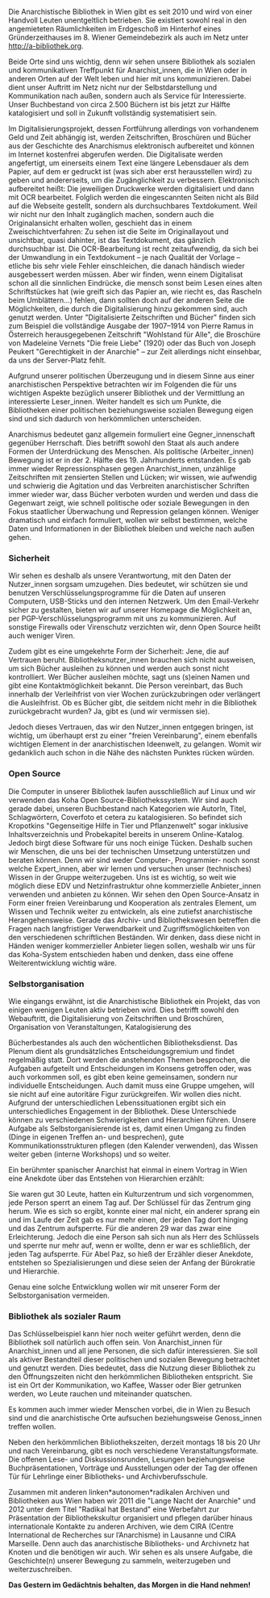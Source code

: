 Die Anarchistische Bibliothek in Wien gibt es seit 2010 und wird von
einer Handvoll Leuten unentgeltlich betrieben. Sie existiert sowohl real
in den angemieteten Räumlichkeiten im Erdgeschoß im Hinterhof eines
Gründerzeithauses im 8. Wiener Gemeindebezirk als auch im Netz unter
<http://a-bibliothek.org>.

Beide Orte sind uns wichtig, denn wir sehen unsere Bibliothek als
sozialen und kommunikativen Treffpunkt für Anarchist_innen, die in Wien
oder in anderen Orten auf der Welt leben und hier mit uns kommunizieren.
Dabei dient unser Auftritt im Netz nicht nur der Selbstdarstellung und
Kommunikation nach außen, sondern auch als Service für Interessierte.
Unser Buchbestand von circa 2.500 Büchern ist bis jetzt zur Hälfte
katalogisiert und soll in Zukunft vollständig systematisiert sein.

Im Digitalisierungsprojekt, dessen Fortführung allerdings von
vorhandenem Geld und Zeit abhängig ist, werden Zeitschriften, Broschüren
und Bücher aus der Geschichte des Anarchismus elektronisch aufbereitet
und können im Internet kostenfrei abgerufen werden. Die Digitalisate
werden angefertigt, um einerseits einem Text eine längere Lebensdauer
als dem Papier, auf dem er gedruckt ist (was sich aber erst
herausstellen wird) zu geben und andererseits, um die Zugänglichkeit zu
verbessern. Elektronisch aufbereitet heißt: Die jeweiligen Druckwerke
werden digitalisiert und dann mit OCR bearbeitet. Folglich werden die
eingescannten Seiten nicht als Bild auf die Webseite gestellt, sondern
als durchsuchbares Textdokument. Weil wir nicht nur den Inhalt
zugänglich machen, sondern auch die Originalansicht erhalten wollen,
geschieht das in einem Zweischichtverfahren: Zu sehen ist die Seite im
Originallayout und unsichtbar, quasi dahinter, ist das Textdokument, das
gänzlich durchsuchbar ist. Die OCR-Bearbeitung ist recht zeitaufwendig,
da sich bei der Umwandlung in ein Textdokument – je nach Qualität der
Vorlage – etliche bis sehr viele Fehler einschleichen, die danach
händisch wieder ausgebessert werden müssen. Aber wir finden, wenn einem
Digitalisat schon all die sinnlichen Eindrücke, die mensch sonst beim
Lesen eines alten Schriftstückes hat (wie greift sich das Papier an, wie
riecht es, das Rascheln beim Umblättern…) fehlen, dann sollten doch auf
der anderen Seite die Möglichkeiten, die durch die Digitalisierung hinzu
gekommen sind, auch genutzt werden. Unter "Digitalisierte Zeitschriften
und Bücher" finden sich zum Beispiel die vollständige Ausgabe der
1907–1914 von Pierre Ramus in Österreich herausgegebenen Zeitschrift
"Wohlstand für Alle", die Broschüre von Madeleine Vernets "Die freie
Liebe" (1920) oder das Buch von Joseph Peukert "Gerechtigkeit in der
Anarchie" – zur Zeit allerdings nicht einsehbar, da uns der Server-Platz
fehlt.

Aufgrund unserer politischen Überzeugung und in diesem Sinne aus einer
anarchistischen Perspektive betrachten wir im Folgenden die für uns
wichtigen Aspekte bezüglich unserer Bibliothek und der Vermittlung an
interessierte Leser_innen. Weiter handelt es sich um Punkte, die
Bibliotheken einer politischen beziehungsweise sozialen Bewegung eigen
sind und sich dadurch von herkömmlichen unterscheiden.

Anarchismus bedeutet ganz allgemein formuliert eine Gegner_innenschaft
gegenüber Herrschaft. Dies betrifft sowohl den Staat als auch andere
Formen der Unterdrückung des Menschen. Als politische (Arbeiter_innen)
Bewegung ist er in der 2. Hälfte des 19. Jahrhunderts entstanden. Es gab
immer wieder Repressionsphasen gegen Anarchist_innen, unzählige
Zeitschriften mit zensierten Stellen und Lücken; wir wissen, wie
aufwendig und schwierig die Agitation und das Verbreiten anarchistischer
Schriften immer wieder war, dass Bücher verboten wurden und werden und
dass die Gegenwart zeigt, wie schnell politische oder soziale Bewegungen
in den Fokus staatlicher Überwachung und Repression gelangen können.
Weniger dramatisch und einfach formuliert, wollen wir selbst bestimmen,
welche Daten und Informationen in der Bibliothek bleiben und welche nach
außen gehen.

### Sicherheit

Wir sehen es deshalb als unsere Verantwortung, mit den Daten der
Nutzer_innen sorgsam umzugehen. Dies bedeutet, wir schützen sie und
benutzen Verschlüsselungsprogramme für die Daten auf unseren Computern,
USB-Sticks und den internen Netzwerk. Um den Email-Verkehr sicher zu
gestalten, bieten wir auf unserer Homepage die Möglichkeit an, per
PGP-Verschlüsselungsprogramm mit uns zu kommunizieren. Auf sonstige
Firewalls oder Virenschutz verzichten wir, denn Open Source heißt auch
weniger Viren.

Zudem gibt es eine umgekehrte Form der Sicherheit: Jene, die auf
Vertrauen beruht. Bibliotheksnutzer_innen brauchen sich nicht
ausweisen, um sich Bücher ausleihen zu können und werden auch sonst
nicht kontrolliert. Wer Bücher ausleihen möchte, sagt uns (s)einen Namen
und gibt eine Kontaktmöglichkeit bekannt. Die Person vereinbart, das
Buch innerhalb der Verleihfrist von vier Wochen zurückzubringen oder
verlängert die Ausleihfrist. Ob es Bücher gibt, die seitdem nicht mehr
in die Bibliothek zurückgebracht wurden? Ja, gibt es (und wir vermissen
sie).

Jedoch dieses Vertrauen, das wir den Nutzer_innen entgegen bringen, ist
wichtig, um überhaupt erst zu einer "freien Vereinbarung", einem
ebenfalls wichtigen Element in der anarchistischen Ideenwelt, zu
gelangen. Womit wir gedanklich auch schon in die Nähe des nächsten
Punktes rücken würden.

### Open Source

Die Computer in unserer Bibliothek laufen ausschließlich auf Linux und
wir verwenden das Koha Open Source-Bibliothekssystem. Wir sind auch
gerade dabei, unseren Buchbestand nach Kategorien wie AutorIn, Titel,
Schlagwörtern, Coverfoto et cetera zu katalogisieren. So befindet sich
Kropotkins "Gegenseitige Hilfe in Tier und Pflanzenwelt" sogar inklusive
Inhaltsverzeichnis und Probekapitel bereits in unserem Online-Katalog.
Jedoch birgt diese Software für uns noch einige Tücken. Deshalb suchen
wir Menschen, die uns bei der technischen Umsetzung unterstützen und
beraten können. Denn wir sind weder Computer-, Programmier- noch sonst
welche Expert_innen, aber wir lernen und versuchen unser (technisches)
Wissen in der Gruppe weiterzugeben. Uns ist es wichtig, so weit wie
möglich diese EDV und Netzinfrastruktur ohne kommerzielle
Anbieter_innen verwenden und anbieten zu können. Wir sehen den Open
Source-Ansatz in Form einer freien Vereinbarung und Kooperation als
zentrales Element, um Wissen und Technik weiter zu entwickeln, als eine
zutiefst anarchistische Herangehensweise. Gerade das Archiv- und
Bibliothekswesen betreffen die Fragen nach langfristiger Verwendbarkeit
und Zugriffsmöglichkeiten von den verschiedenen schriftlichen Beständen.
Wir denken, dass diese nicht in Händen weniger kommerzieller Anbieter
liegen sollen, weshalb wir uns für das Koha-System entschieden haben und
denken, dass eine offene Weiterentwicklung wichtig wäre.

### Selbstorganisation

Wie eingangs erwähnt, ist die Anarchistische Bibliothek ein Projekt, das
von einigen wenigen Leuten aktiv betrieben wird. Dies betrifft sowohl
den Webauftritt, die Digitalisierung von Zeitschriften und Broschüren,
Organisation von Veranstaltungen, Katalogisierung des

Bücherbestandes als auch den wöchentlichen Bibliotheksdienst. Das Plenum
dient als grundsätzliches Entscheidungsgremium und findet regelmäßig
statt. Dort werden die anstehenden Themen besprochen, die Aufgaben
aufgeteilt und Entscheidungen im Konsens getroffen oder, was auch
vorkommen soll, es gibt eben keine gemeinsamen, sondern nur individuelle
Entscheidungen. Auch damit muss eine Gruppe umgehen, will sie nicht auf
eine autoritäre Figur zurückgreifen. Wir wollen dies nicht. Aufgrund der
unterschiedlichen Lebenssituationen ergibt sich ein unterschiedliches
Engagement in der Bibliothek. Diese Unterschiede können zu verschiedenen
Schwierigkeiten und Hierarchien führen. Unsere Aufgabe als
Selbstorganisierende ist es, damit einen Umgang zu finden (Dinge in
eigenen Treffen an- und besprechen), gute Kommunikationsstrukturen
pflegen (den Kalender verwenden), das Wissen weiter geben (interne
Workshops) und so weiter.

Ein berühmter spanischer Anarchist hat einmal in einem Vortrag in Wien
eine Anekdote über das Entstehen von Hierarchien erzählt:

Sie waren gut 30 Leute, hatten ein Kulturzentrum und sich vorgenommen,
jede Person sperrt an einem Tag auf. Der Schlüssel für das Zentrum ging
herum. Wie es sich so ergibt, konnte einer mal nicht, ein anderer sprang
ein und im Laufe der Zeit gab es nur mehr einen, der jeden Tag dort
hinging und das Zentrum aufsperrte. Für die anderen 29 war das zwar eine
Erleichterung. Jedoch die eine Person sah sich nun als Herr des
Schlüssels und sperrte nur mehr auf, wenn er wollte, denn er war es schließlich, der jeden Tag aufsperrte. Für Abel Paz, so
hieß der Erzähler dieser Anekdote, entstehen so Spezialisierungen und
diese seien der Anfang der Bürokratie und Hierarchie.

Genau eine solche Entwicklung wollen wir mit unserer Form der
Selbstorganisation vermeiden.

### Bibliothek als sozialer Raum

Das Schlüsselbeispiel kann hier noch weiter geführt werden, denn die
Bibliothek soll natürlich auch offen sein. Von Anarchist_innen für
Anarchist_innen und all jene Personen, die sich dafür interessieren.
Sie soll als aktiver Bestandteil dieser politischen und sozialen
Bewegung betrachtet und genutzt werden. Dies bedeutet, dass die Nutzung
dieser Bibliothek zu den Öffnungszeiten nicht den herkömmlichen
Bibliotheken entspricht. Sie ist ein Ort der Kommunikation, wo Kaffee,
Wasser oder Bier getrunken werden, wo Leute rauchen und miteinander
quatschen.

Es kommen auch immer wieder Menschen vorbei, die in Wien zu Besuch sind
und die anarchistische Orte aufsuchen beziehungsweise Genoss_innen
treffen wollen.

Neben den herkömmlichen Bibliothekszeiten, derzeit montags 18 bis 20 Uhr
und nach Vereinbarung, gibt es noch verschiedene Veranstaltungsformate.
Die offenen Lese- und Diskussionsrunden, Lesungen beziehungsweise
Buchpräsentationen, Vorträge und Ausstellungen oder der Tag der offenen
Tür für Lehrlinge einer Bibliotheks- und Archivberufsschule.

Zusammen mit anderen linken\*autonomen\*radikalen Archiven und
Bibliotheken aus Wien haben wir 2011 die "Lange Nacht der Anarchie" und
2012 unter dem Titel "Radikal hat Bestand" eine Werbefahrt zur
Präsentation der Bibliothekskultur organisiert und pflegen darüber
hinaus internationale Kontakte zu anderen Archiven, wie dem CIRA (Centre
International de Recherches sur l’Anarchisme) in Lausanne und CIRA
Marseille. Denn auch das anarchistische Bibliotheks- und Archivnetz hat
Knoten und die benötigen wir auch. Wir sehen es als unsere Aufgabe, die
Geschichte(n) unserer Bewegung zu sammeln, weiterzugeben und
weiterzuschreiben.

**Das Gestern im Gedächtnis behalten, das Morgen in die Hand nehmen!**
